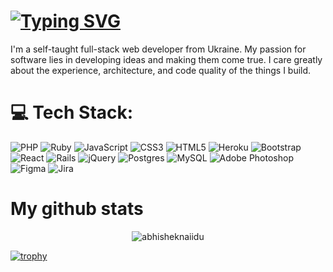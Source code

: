 # [![Typing SVG](https://readme-typing-svg.demolab.com?font=Fira+Code&pause=1000&color=41F772&vCenter=true&width=435&lines=Hi+I'm+Dmytro+%F0%9F%91%8B)](https://git.io/typing-svg)

I'm a self-taught full-stack web developer from Ukraine. My passion for software lies in developing ideas and making them come true. I care greatly about the experience, architecture, and code quality of the things I build.

# 💻 Tech Stack:
![PHP](https://img.shields.io/badge/php-%23777BB4.svg?style=plastic&logo=php&logoColor=white) ![Ruby](https://img.shields.io/badge/ruby-%23CC342D.svg?style=plastic&logo=ruby&logoColor=white) ![JavaScript](https://img.shields.io/badge/javascript-%23323330.svg?style=plastic&logo=javascript&logoColor=%23F7DF1E) ![CSS3](https://img.shields.io/badge/css3-%231572B6.svg?style=plastic&logo=css3&logoColor=white) ![HTML5](https://img.shields.io/badge/html5-%23E34F26.svg?style=plastic&logo=html5&logoColor=white) ![Heroku](https://img.shields.io/badge/heroku-%23430098.svg?style=plastic&logo=heroku&logoColor=white) ![Bootstrap](https://img.shields.io/badge/bootstrap-%23563D7C.svg?style=plastic&logo=bootstrap&logoColor=white) ![React](https://img.shields.io/badge/react-%2320232a.svg?style=plastic&logo=react&logoColor=%2361DAFB) ![Rails](https://img.shields.io/badge/rails-%23CC0000.svg?style=plastic&logo=ruby-on-rails&logoColor=white) ![jQuery](https://img.shields.io/badge/jquery-%230769AD.svg?style=plastic&logo=jquery&logoColor=white) ![Postgres](https://img.shields.io/badge/postgres-%23316192.svg?style=plastic&logo=postgresql&logoColor=white) ![MySQL](https://img.shields.io/badge/mysql-%2300f.svg?style=plastic&logo=mysql&logoColor=white) ![Adobe Photoshop](https://img.shields.io/badge/adobephotoshop-%2331A8FF.svg?style=plastic&logo=adobephotoshop&logoColor=white) 	![Figma](https://img.shields.io/badge/figma-%23F24E1E.svg?style=plastic&logo=figma&logoColor=white) ![Jira](https://img.shields.io/badge/jira-%230A0FFF.svg?style=plastic&logo=jira&logoColor=white)


# My github stats

<p align="center"> <img src="https://github-readme-stats.vercel.app/api?username=DmitriyKondratyuk&show_icons=true&theme=gotham" alt="abhisheknaiidu" />


[![trophy]([https://github-profile-trophy.vercel.app/?username=DmitriyKondratyuk&theme=onedark&title=Commit,PullRequest,Repositories)](https://github.com/ryo-ma/github-profile-trophy)

<!-- [![Dmytro Kondratiuk StackOverflow](https://github-readme-stackoverflow.vercel.app/?userID=16928591&layout=compact&theme=dark)](https://ru.stackoverflow.com/users/200739/dmitriy-kondratiuk) -->
